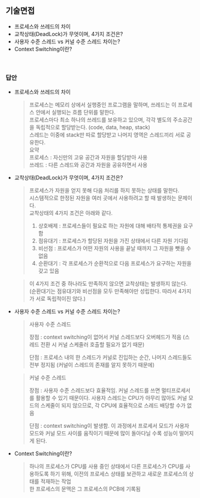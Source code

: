 ## 기술면접

- 프로세스와 쓰레드의 차이
- 교착상태(DeadLock)가 무엇이며, 4가지 조건은?
- 사용자 수준 스레드 vs 커널 수준 스레드 차이는?
- Context Switching이란?

</br>

### 답안

- 프로세스와 쓰레드의 차이   

  > 프로세스는 메모리 상에서 실행중인 프로그램을 말하며, 쓰레드는 이 프로세스 안에서 실행되는 흐름 단위를 말한다.    
  > 프로세스마다 최소 하나의 쓰레드를 보유하고 있으며, 각각 별도의 주소공간을 독립적으로 할당받는다. (code, data, heap, stack)    
  > 스레드는 이중에 stack만 따로 할당받고 나머지 영역은 스레드끼리 서로 공유한다.  
  > 요약  
  > 프로세스 : 자신만의 고유 공간과 자원을 할당받아 사용  
  > 쓰레드 : 다른 스레드와 공간과 자원을 공유하면서 사용  

- 교착상태(DeadLock)가 무엇이며, 4가지 조건은?  

  > 프로세스가 자원을 얻지 못해 다음 처리를 하지 못하는 상태를 말한다.    
  > 시스템적으로 한정된 자원을 여러 곳에서 사용하려고 할 때 발생하는 문제이다.   
  > 교착상태의 4가지 조건은 아래와 같다.   
  >  1. 상호배제 : 프로세스들이 필요로 하는 자원에 대해 배타적 통제권을 요구함   
  >  2. 점유대기 : 프로세스가 할당된 자원을 가진 상태에서 다른 자원 기다림   
  >  3. 비선점 : 프로세스가 어떤 자원의 사용을 끝날 때까지 그 자원을 뺏을 수 없음   
  >  4. 순환대기 : 각 프로세스가 순환적으로 다음 프로세스가 요구하는 자원을 갖고 있음   

  > 이 4가지 조건 중 하나라도 만족하지 않으면 교착상태는 발생하지 않는다.   
  > (순환대기는 점유대기와 비선점을 모두 만족해야만 성립한다. 따라서 4가지가 서로 독립적이진 않다.)   

- 사용자 수준 스레드 vs 커널 수준 스레드 차이는?  

  > 사용자 수준 스레드  
  > 
  > 장점 : context switching이 없어서 커널 스레드보다 오버헤드가 적음 (스레드 전환 시 커널 스케줄러 호출할 필요가 없기 때문)  
  > 
  > 단점 : 프로세스 내의 한 스레드가 커널로 진입하는 순간, 나머지 스레드들도 전부 정지됨 (커널이 스레드의 존재를 알지 못하기 때문에)  

  > 커널 수준 스레드  
  > 
  > 장점 : 사용자 수준 스레드보다 효율적임. 커널 스레드를 쓰면 멀티프로세서를 활용할 수 있기 때문이다. 사용자 스레드는 CPU가 아무리 많아도 커널 모드의 스케줄이 되지 않으므로, 각 CPU에 효율적으로 스레드 배당할 수가 없음  
  > 
  > 단점 : context switching이 발생함. 이 과정에서 프로세서 모드가 사용자 모드와 커널 모드 사이를 움직이기 때문에 많이 돌아다닐 수록 성능이 떨어지게 된다.  

- Context Switching이란?  

  > 하나의 프로세스가 CPU를 사용 중인 상태에서 다른 프로세스가 CPU를 사용하도록 하기 위해, 이전의 프로세스 상태를 보관하고 새로운 프로세스의 상태를 적재하는 작업  
  > 한 프로세스의 문맥은 그 프로세스의 PCB에 기록됨  

